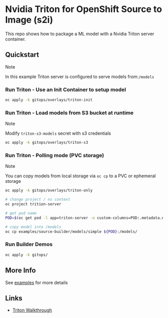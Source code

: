 # Nvidia Triton for OpenShift Source to Image (s2i)

This repo shows how to package a ML model with a Nvidia Triton server container.

## Quickstart

> [!NOTE]
> In this example Triton server is configured to serve models from:`/models`

### Run Triton - Use an Init Container to setup model

```sh
oc apply -k gitops/overlays/triton-init
```

### Run Triton - Load models from S3 bucket at runtime

> [!NOTE]
> Modify `triton-s3-models` secret with s3 credentials

```sh
oc apply -k gitops/overlays/triton-s3
```

### Run Triton - Polling mode (PVC storage)

> [!NOTE]
> You can copy models from local storage via `oc cp`
> to a PVC or ephemeral storage

```sh
oc apply -k gitops/overlays/triton-only
```

```sh
# change project / ns context
oc project trition-server

# get pod name
POD=$(oc get pod -l app=triton-server -o custom-columns=POD:.metadata.name --no-headers)

# copy model into /models
oc cp examples/source-builder/models/simple ${POD}:/models/
```

### Run Builder Demos

```sh
oc apply -k gitops/
```

## More Info

See [examples](examples) for more details

## Links

- [Triton Walkthrough](https://neuralbits.substack.com/p/how-to-use-nvidia-triton-server-the)
